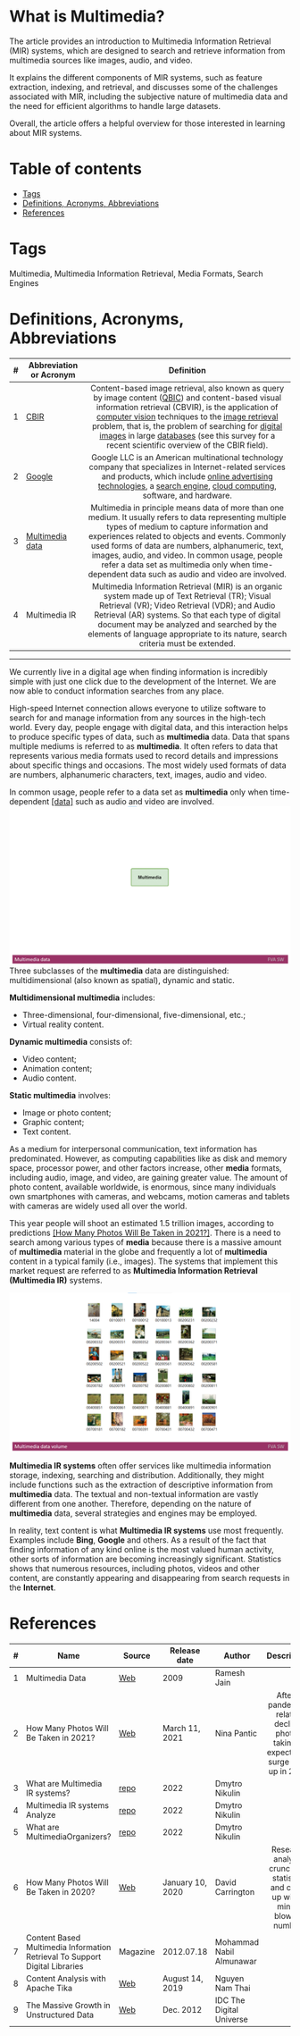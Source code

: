 # What is Multimedia?
The article provides an introduction to Multimedia Information Retrieval (MIR) systems, which are designed to search and retrieve information from multimedia sources like images, audio, and video. 

It explains the different components of MIR systems, such as feature extraction, indexing, and retrieval, and discusses some of the challenges associated with MIR, including the subjective nature of multimedia data and the need for efficient algorithms to handle large datasets. 

Overall, the article offers a helpful overview for those interested in learning about MIR systems. 

# Table of contents
- [Tags](https://github.com/dimanikulin/dimanikulin/blob/main/MultimediaData.md#tags)
- [Definitions, Acronyms, Abbreviations](https://github.com/dimanikulin/dimanikulin/blob/main/MultimediaData.md#definitions-acronyms-abbreviations)
- [References](https://github.com/dimanikulin/dimanikulin/blob/main/MultimediaData.md#references)

# Tags
Multimedia, Multimedia Information Retrieval, Media Formats, Search Engines

# Definitions, Acronyms, Abbreviations
| # | Abbreviation or Acronym | Definition     |
| - | ------------------------|:--------------:|
| 1 | [CBIR](https://en.wikipedia.org/wiki/Content-based_image_retrieval)|Content-based image retrieval, also known as query by image content ([QBIC](https://en.wikipedia.org/wiki/Content-based_image_retrieval#QBIC)) and content-based visual information retrieval (CBVIR), is the application of [computer vision](https://en.wikipedia.org/wiki/Computer_vision) techniques to the [image retrieval](https://en.wikipedia.org/wiki/Image_retrieval) problem, that is, the problem of searching for [digital images](https://en.wikipedia.org/wiki/Digital_image) in large [databases](https://en.wikipedia.org/wiki/Database) (see this survey for a recent scientific overview of the CBIR field). |
| 2 | [Google](https://en.wikipedia.org/wiki/Google)| Google LLC is an American multinational technology company that specializes in Internet-related services and products, which include [online advertising technologies](https://en.wikipedia.org/wiki/Online_advertising), a [search engine](https://en.wikipedia.org/wiki/Search_engine), [cloud computing](https://en.wikipedia.org/wiki/Cloud_computing), software, and hardware.|
| 3 | [Multimedia data](https://link.springer.com/referenceworkentry/10.1007%2F978-0-387-39940-9_1008)| Multimedia in principle means data of more than one medium. It usually refers to data representing multiple types of medium to capture information and experiences related to objects and events. Commonly used forms of data are numbers, alphanumeric, text, images, audio, and video. In common usage, people refer a data set as multimedia only when time-dependent data such as audio and video are involved.|
| 4 | Multimedia IR| Multimedia Information Retrieval (MIR) is an organic system made up of Text Retrieval (TR); Visual Retrieval (VR); Video Retrieval (VDR); and Audio Retrieval (AR) systems. So that each type of digital document may be analyzed and searched by the elements of language appropriate to its nature, search criteria must be extended.|

---

We currently live in a digital age when finding information is incredibly simple with just one click due to the development of the Internet. 
We are now able to conduct information searches from any place.

High-speed Internet connection allows everyone to utilize software to search for and manage information from any sources in the high-tech world.
Every day, people engage with digital data, and this interaction helps to produce specific types of data, such as **multimedia** data.
Data that spans multiple mediums is referred to as **multimedia**.
It often refers to data that represents various media formats used to record details and impressions about specific things and occasions. 
The most widely used formats of data are numbers, alphanumeric characters, text, images, audio and video.

In common usage, people refer to a data set as **multimedia** only when time-dependent [[data]](https://link.springer.com/referenceworkentry/10.1007%2F978-0-387-39940-9_1008) such as audio and video are involved.
<img src="Images/Multimediadata.gif" alt="Multimediadata.gif"/>
Three subclasses of the **multimedia** data are distinguished: multidimensional (also known as spatial), dynamic and static.

**Multidimensional multimedia** includes:
* Three-dimensional, four-dimensional, five-dimensional, etc.;
* Virtual reality content.

**Dynamic multimedia** consists of:
* Video content;
* Animation content;
* Audio content.

**Static multimedia** involves:
* Image or photo content;
* Graphic content;
* Text content.

As a medium for interpersonal communication, text information has predominated. 
However, as computing capabilities like as disk and memory space, processor power, and other factors increase, other **media** formats, including audio, image, and video, are gaining greater value. 
The amount of photo content, available worldwide, is enormous, since many individuals own smartphones with cameras, and webcams, motion cameras and tablets with cameras are widely used all over the world.

This year people will shoot an estimated 1.5 trillion images, according to predictions [[How Many Photos Will Be Taken in 2021?]](https://blog.mylio.com/how-many-photos-will-be-taken-in-2021-stats/).
There is a need to search among various types of **media** because there is a massive amount of **multimedia** material in the globe and frequently a lot of **multimedia** content in a typical family (i.e., images). 
The systems that implement this market request are referred to as **Multimedia Information Retrieval (Multimedia IR)** systems. 

<img src="Images/Multimediadatavolume.png" alt="Multimediadatavolume.png" />

**Multimedia IR systems** often offer services like multimedia information storage, indexing, searching and distribution.
Additionally, they might include functions such as the extraction of descriptive information from **multimedia** data.
The textual and non-textual information are vastly different from one another.
Therefore, depending on the nature of **multimedia** data, several strategies and engines may be employed. 

In reality, text content is what **Multimedia IR systems** use most frequently.
Examples include **Bing**, **Google** and others.
As a result of the fact that finding information of any kind online is the most valued human activity, other sorts of information are becoming increasingly significant. 
Statistics shows that numerous resources, including photos, videos and other content, are constantly appearing and disappearing from search requests in the **Internet**.

# References
| # | Name                 | Source                | Release date           |  Author                 | Description   |
| - | ---------------------|---------------------- |----------------------- | ----------------------- |:-------------:|
| 1 | Multimedia Data      |[Web](https://link.springer.com/referenceworkentry/10.1007%2F978-0-387-39940-9_1008)| 2009                   | Ramesh Jain |  |
| 2 | How Many Photos Will Be Taken in 2021? |[Web](https://blog.mylio.com/how-many-photos-will-be-taken-in-2021-stats/)| March 11, 2021 |Nina Pantic|After a pandemic-related decline, photo-taking is expected to surge back up in 2021|
| 3 | What are Multimedia IR systems?| [repo](./MultimediaIRSystems.md) | 2022 | Dmytro Nikulin | |
| 4 | Multimedia IR systems Analyze| [repo](./MultimediaIRSystemsAnalyze.md)| 2022 | Dmytro Nikulin | |
| 5 | What are MultimediaOrganizers?| [repo](./MultimediaOrganizers.md) | 2022                   | Dmytro Nikulin | |
| 6 | How Many Photos Will Be Taken in 2020?|[Web](https://blog.mylio.com/how-many-photos-will-be-taken-in-2020/) |  January 10, 2020 | David Carrington | Research analysts crunch the statistics and come up with a mind-blowing number. |
| 7 | Content Based Multimedia Information Retrieval To Support Digital Libraries | Magazine |  2012.07.18 | Mohammad Nabil Almunawar |  |
| 8 | Content Analysis with Apache Tika |[Web](https://www.baeldung.com/apache-tika) | August 14, 2019 | Nguyen Nam Thai       |  |
| 9 | The Massive Growth in Unstructured Data |[Web](https://www.researchgate.net/figure/The-Massive-Growth-in-Unstructured-Data-Source-IDC-The-Digital-Universe-Dec-2012_fig1_322058724)| Dec. 2012 |IDC The Digital Universe | |
